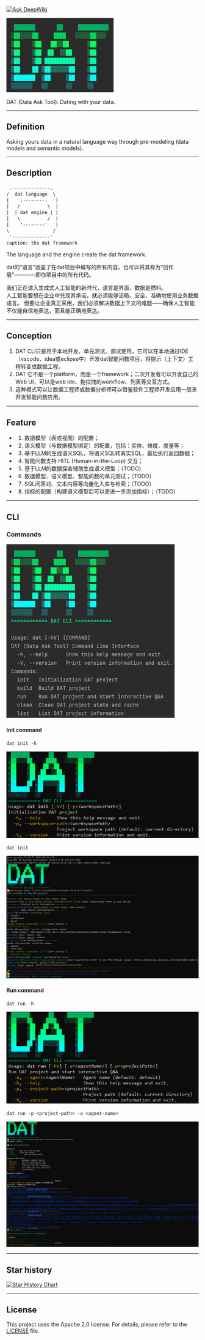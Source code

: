
[![Ask DeepWiki](https://deepwiki.com/badge.svg)](https://deepwiki.com/junjiem/dat)


![DAT](./images/dat.png)

DAT (Data Ask Tool): Dating with your data.


---


## Definition

Asking yours data in a natural language way through pre-modeling (data models and semantic models).


---


## Description

```
 .--------------.
/  dat language  \
|    .--------.   |
|   /          \  |
|  | dat engine | |
|   \          /  |
|    '--------'   |
\                /
 '--------------'
caption: the dat framework
```

The language and the engine create the dat framework.

dat的“语言”涵盖了在dat项目中编写的所有内容。也可以将其称为“创作层”————即你项目中的所有代码。

我们正在进入生成式人工智能的新时代，语言是界面，数据是燃料。  
人工智能要想在企业中兑现其承诺，就必须能够流畅、安全、准确地使用业务数据语言。
但要让企业真正采用，我们必须解决数据上下文的难题——确保人工智能不仅能自信地表达，而且能正确地表达。


---


## Conception

1. DAT CLI只是用于本地开发、单元测试、调试使用，它可以在本地通过IDE（vscode、idea或eclipse中）开发dat智能问数项目，将提示（上下文）工程转变成数据工程。
2. DAT 它不是一个platform，而是一个framework；二次开发者可以开发自己的Web UI，可以是web ide、拖拉拽的workflow、列表等交互方式。
3. 这种模式可以让数据工程师或数据分析师可以借鉴软件工程师开发应用一般来开发智能问数应用。


---

## Feature

- 1. 数据模型（表或视图）的配置；
- 2. 语义模型（与数据模型绑定）的配置，包括：实体、维度、度量等；
- 3. 基于LLM的生成语义SQL，将语义SQL转真实SQL，最后执行返回数据；
- 4. 智能问数支持 HITL (Human-in-the-Loop) 交互；
- 5. 基于LLM的数据探查辅助生成语义模型；（TODO）
- 6. 数据模型、语义模型、智能问数的单元测试；（TODO）
- 7. SQL问答对、文本内容等向量化入库与检索；（TODO）
- 8. 指标的配置（构建语义模型后可以更进一步添加指标）；（TODO）


---

## CLI

### Commands

![DAT CLI](./images/dat_cli.png)

#### Init command

```shell
dat init -h
```

![DAT CLI INIT HELP](./images/dat_cli_init_help.png)

```shell
dat init
```

![DAT CLI INIT DEMO](./images/dat_cli_init_demo.png)


#### Run command

```shell
dat run -h
```

![DAT CLI RUN HELP](./images/dat_cli_run_help.png)

```shell
dat run -p <project-path> -a <agent-name>
```

![DAT CLI RUN DEMO](./images/dat_cli_run_demo.png)


---

## Star history

[![Star History Chart](https://api.star-history.com/svg?repos=junjiem/dat&type=Date)](https://star-history.com/#junjiem/dat&Date)


---

## License

This project uses the Apache 2.0 license. For details, please refer to the [LICENSE](https://github.com/junjiem/dat/blob/main/LICENSE) file.

